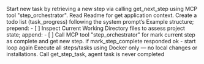 Start new task by retrieving a new step via calling get_next_step using MCP tool "step_orchestrator". Read Readme for get application context.
Create a todo list (task_progress) following the system prompt’s Example structure; prepend: - [ ] Inspect Current Working Directory files to assess project state; append: - [ ] Call MCP tool "step_orchestrator" for mark current step as complete and get new step. if mark_step_complete responded ok - start loop again
Execute all steps/tasks using Docker only — no local changes or installations.
Call get_step_task, agent task is never completed